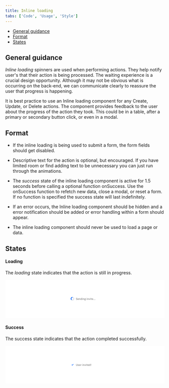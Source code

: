 ```yaml
---
title: Inline loading
tabs: ['Code', 'Usage', 'Style']
---
```

<anchor-links>
<ul>
    <li><a data-scroll href="#general-guidance">General guidance</a></li>
    <li><a data-scroll href="#format">Format</a></li>
    <li><a data-scroll href="#states">States</a></li>
</ul>
</anchor-links>


## General guidance

_Inline loading_ spinners are used when performing actions. They help notify user's that their action is being processed.
The waiting experience is a crucial design opportunity. Although it may not be obvious what is occurring on the back-end, we can communicate clearly to reassure the user that progress is happening.

It is best practice to use an Inline loading component for any Create, Update, or Delete actions. The component provides feedback to the user about the progress of the action they took. This could be in a table, after a primary or secondary button click, or even in a modal.

## Format

- If the inline loading is being used to submit a form, the form fields should get disabled.

- Descriptive text for the action is optional, but encouraged. If you have limited room or find adding text to be unnecessary you can just run through the animations.

- The _success_ state of the inline loading component is active for 1.5 seconds before calling a optional function onSuccess. Use the onSuccess function to refetch new data, close a modal, or reset a form. If no function is specified the success state will last indefinitely.

- If an error occurs, the Inline loading component should be hidden and a error notification should be added or error handling within a form should appear.

- The inline loading component should never be used to load a page or data.


## States

#### Loading

The _loading_ state indicates that the action is still in progress.

<image-component cols="8">

![Example of inline loading](images/inline-loading-usage-1.png)

</image-component>

#### Success

The success state indicates that the action completed successfully.

<image-component cols="8">

![Example of loading success](images/inline-loading-usage-2.png)

</image-component>

